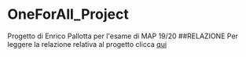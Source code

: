 # OneForAll_Project
Progetto di Enrico Pallotta per l'esame di MAP 19/20
##RELAZIONE
Per leggere la relazione relativa al progetto clicca [qui](./doc/RELAZIONE.md)